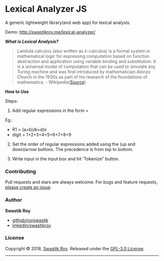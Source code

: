 # Lexical Analyzer JS
A generic lightweight library(and web app) for lexical analysis. 

Demo: http://swastikroy.me/lexical-analyzer/

***What is Lexical Analysis?***
> Lambda calculus (also written as λ-calculus) is a formal system in mathematical logic for expressing computation based on function abstraction and application using variable binding and substitution. It is a universal model of computation that can be used to simulate any Turing machine and was first introduced by mathematician Alonzo Church in the 1930s as part of his research of the foundations of mathematics. - Wikipedia([Source](https://en.wikipedia.org/wiki/Lexical_analysis))

**How to Use**

Steps:

1. Add regular expressions in the form <Regular Expression Name> = <Definition>

Eg.: 

- R1 = (a+b)*(b+d)e*
- digit = 1+2+3+4+5+6+7+8+9

2. Set the order of regular expressions added using the (up and down)arrow buttons. The precedence is from top to bottom.

3. Write input in the input box and hit 'Tokenize" button.

### Contributing

Pull requests and stars are always welcome. For bugs and feature requests, [please create an issue](../../issues/new).


### Author

**Swastik Roy**

* [github/royswastik](https://github.com/royswastik)
* [linkedin/swastikroy](https://www.linkedin.com/in/swastikroy/)

### License

Copyright © 2018, [Swastik Roy](https://github.com/royswastik).
Released under the [GPL-3.0 License](LICENSE).

***

